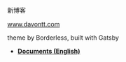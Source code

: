 新博客

www.davontt.com

theme by Borderless, built with Gatsby

- **[Documents (English)](<https://github.com/junhobaik/junhobaik.github.io/wiki/Document-(Borderless,-en)>)**
